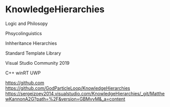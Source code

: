 # KnowledgeHierarchies
Logic and Philosopy

Phsycolinguistics

Inhheritance Hierarchies

Standard Template Library

Visual Studio Community 2019

C++ winRT UWP

https://github.com
https://github.com/GodParticleLoop/KnowledgeHierarchies
https://sergeizoey2014.visualstudio.com/KnowledgeHierarchies/_git/MatthewKannonA2G?path=%2F&version=GBMvvM&_a=content
